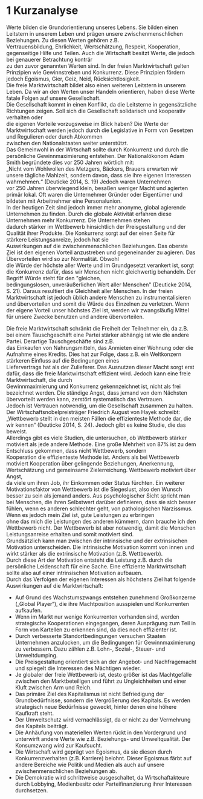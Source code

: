 # 1 Kurzanalyse

Werte bilden die Grundorientierung unseres Lebens. Sie bilden einen Leitstern in unserem Leben und prägen unsere zwischenmenschlichen Beziehungen. Zu diesen Werten gehören z.B.   
Vertrauensbildung, Ehrlichkeit, Wertschätzung, Respekt, Kooperation, gegenseitige Hilfe und Teilen. Auch die Wirtschaft besitzt Werte, die jedoch bei genauerer Betrachtung konträr   
zu den zuvor genannten Werten sind. In der freien Marktwirtschaft gelten Prinzipien wie Gewinnstreben und Konkurrenz. Diese Prinzipien fördern jedoch Egoismus, Gier, Geiz, Neid, Rücksichtlosigkeit.   
Die freie Marktwirtschaft bildet also einen weiteren Leitstern in unserem Leben. Da wir an den Werten unser Handeln orientieren, haben diese Werte fatale Folgen auf unsere Gesellschaft.   
Die Gesellschaft kommt in einen Konflikt, da die Leitsterne in gegensätzliche Richtungen zeigen. Soll sich die Gesellschaft solidarisch und kooperativ verhalten oder   
die eigenen Vorteile vorzugsweise im Blick haben? Die Werte der Marktwirtschaft werden jedoch durch die Legislative in Form von Gesetzen und Regulieren oder durch Abkommen   
zwischen den Nationalstaaten weiter unterstützt.   
Das Gemeinwohl in der Wirtschaft sollte durch Konkurrenz und durch die persönliche Gewinnmaximierung entstehen. Der Nationalökonom Adam Smith begründete dies vor 250 Jahren wörtlich mit:   
„Nicht vom Wohlwollen des Metzgers, Bäckers, Brauers erwarten wir unsere tägliche Mahlzeit, sondern davon, dass sie ihre eigenen Interessen wahrnehmen.“ \(Deuticke 2014, S. 19\) Jedoch waren Unternehmen   
vor 250 Jahren überwiegend klein, besaßen weniger Macht und agierten primär lokal. Oft waren die Unternehmer Gründer oder Eigentümer und bildeten mit Arbeitnehmer eine Personalunion.   
In der heutigen Zeit sind jedoch immer mehr anonyme, global agierende Unternehmen zu finden. Durch die globale Aktivität erfahren diese Unternehmen mehr Konkurrenz. Die Unternehmen stehen   
dadurch stärker im Wettbewerb hinsichtlich der Preisgestaltung und der Qualität ihrer Produkte. Die Konkurrenz sorgt auf der einen Seite für stärkere Leistungsanreize, jedoch hat sie   
Auswirkungen auf die zwischenmenschlichen Beziehungen. Das oberste Ziel ist den eigenen Vorteil anzustreben und gegeneinander zu agieren. Das Übervorteilen wird so zur Normalität. Obwohl   
die Würde der höchste aller Werte und im Grundgesetzt verankert ist, sorgt die Konkurrenz dafür, dass wir Menschen nicht gleichwertig behandeln. Der Begriff Würde steht für den "gleichen,   
bedingungslosen, unveräußerlichen Wert aller Menschen" \(Deuticke 2014, S. 21\). Daraus resultiert die Gleichheit aller Menschen. In der freien Marktwirtschaft ist jedoch üblich andere Menschen zu instrumentalisieren   
und übervorteilen und somit die Würde des Einzelnen zu verletzen. Wenn der eigene Vorteil unser höchstes Ziel ist, werden wir zwangsläufig Mittel für unsere Zwecke benutzen und andere übervorteilen.

Die freie Marktwirtschaft schränkt die Freiheit der Teilnehmer ein, da z.B. bei einem Tauschgeschäft eine Partei stärker abhängig ist wie die andere Partei. Derartige Tauschgeschäfte sind z.B.   
das Einkaufen von Nahrungsmitteln, das Anmieten einer Wohnung oder die Aufnahme eines Kredits.  Dies hat zur Folge, dass z.B. ein Weltkonzern stärkeren Einfluss auf die Bedingungen eines   
Liefervertrags hat als der Zulieferer. Das Ausnutzen dieser Macht sorgt erst dafür, dass die freie Marktwirtschaft effizient wird. Jedoch kann eine freie Marktwirtschaft, die durch   
Gewinnmaximierung und Konkurrenz gekennzeichnet ist, nicht als frei bezeichnet werden. Die ständige Angst, dass jemand von dem Nächsten übervorteilt werden kann, zerstört systematisch das Vertrauen.   
Jedoch ist Vertrauen notwendig, um die Gesellschaft zusammen zu halten.   
Der Wirtschaftsnobelpreisträger Friedrich August von Hayek schreibt: „Wettbewerb stellt in den meisten Fällen die effizienteste Methode dar, die wir kennen“ \(Deuticke 2014, S. 24\). Jedoch gibt es keine Studie, die das beweist.   
Allerdings gibt es viele Studien, die untersuchen, ob Wettbewerb stärker motiviert als jede andere Methode. Eine große Mehrheit von 87% ist zu dem Entschluss gekommen, dass nicht Wettbewerb, sondern   
Kooperation die effizienteste Methode ist. Anders als bei Wettbewerb motiviert Kooperation über gelingende Beziehungen, Anerkennung, Wertschätzung und gemeinsame Zielerreichung. Wettbewerb motiviert über Angst,   
da viele um ihren Job, ihr Einkommen oder Status fürchten. Ein weiterer Motivationsfaktor von Wettbewerb ist die Siegeslust, also den Wunsch besser zu sein als jemand anders. Aus psychologischer Sicht spricht man   
bei Menschen, die ihren Selbstwert darüber definieren, dass sie sich besser fühlen, wenn es anderen schlechter geht, von pathologischen Narzissmus. Wenn es jedoch mein Ziel ist, gute Leistungen zu erbringen   
ohne das mich die Leistungen des anderen kümmern, dann brauche ich den Wettbewerb nicht.  Der Wettbewerb ist aber notwendig, damit die Menschen Leistungsanreise erhalten und somit motiviert sind.   
Grundsätzlich kann man zwischen der intrinsische und der extrinsischen Motivation unterscheiden. Die intrinsische Motivation kommt von innen und wirkt stärker als die extrinsische Motivation \(z.B. Wettbewerb\).   
Durch diese Art der Motivation entsteht die Leistung z.B. durch die persönliche Leidenschaft für eine Sache. Eine effiziente Marktwirtschaft sollte also auf einer intrinsischen Motivation aufbauen.   
Durch das Verfolgen der eigenen Interessen als höchstens Ziel hat folgende Auswirkungen auf die Marktwirtschaft:

* Auf Grund des Wachstumszwangs entstehen zunehmend Großkonzerne \(„Global Player“\), die ihre Machtposition ausspielen und Konkurrenten aufkaufen.
* Wenn im Markt nur wenige Konkurrenten vorhanden sind, werden strategische Kooperationen eingegangen, deren Ausprägung zum Teil in Form von Kartellen zu erkennen sind, da dies noch effizienter ist.
* Durch verbesserte Standortbedingungen versuchen Staaten Unternehmen anzulocken, um die Bedingungen für Gewinnmaximierung zu verbessern. Dazu zählen z.B. Lohn-, Sozial-, Steuer- und Umweltdumping.
* Die Preisgestaltung orientiert sich an der Angebot- und Nachfragemacht und spiegelt die Interessen des Mächtigen wieder.
* Je globaler der freie Wettbewerb ist, desto größer ist das Machtgefälle zwischen den Marktbeteiligen und führt zu Ungleichheiten und einer Kluft zwischen Arm und Reich. 
* Das primäre Ziel des Kapitalismus ist nicht Befriedigung der Grundbedürfnisse, sondern die Vergrößerung des Kapitals. Es werden strategisch neue Bedürfnisse geweckt, hinter denen eine höhere Kaufkraft steht.
* Der Umweltschutz wird vernachlässigt, da er nicht zu der Vermehrung des Kapitels beiträgt.
* Die Anhäufung von materiellen Werten rückt in den Vordergrund und unterwirft andere Werte wie z.B. Beziehungs- und Umweltqualität. Der Konsumzwang wird zur Kaufsucht.
* Die Wirtschaft wird geprägt von Egoismus, da sie diesen durch Konkurrenzverhalten \(z.B. Karriere\) belohnt. Dieser Egoismus färbt auf andere Bereiche wie Politik und Medien als auch auf unsere zwischenmenschlichen Beziehungen ab.
* Die Demokratie wird schrittweise ausgeschaltet, da Wirtschaftakteure durch Lobbying, Medienbesitz oder Parteifinanzierung ihrer Interessen durchsetzen.




